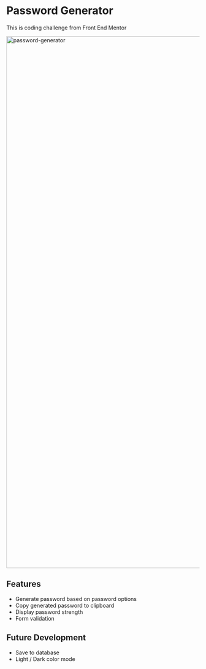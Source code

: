 # Password Generator

This is coding challenge from Front End Mentor

<img width="1389" alt="password-generator" src="https://github.com/maplesyrupweb/fem-password-generator/assets/73809301/673c8f31-1005-4c3b-be9a-7ae9433ac47a">

## Features

- Generate password based on password options
- Copy generated password to clipboard
- Display password strength
- Form validation

## Future Development

- Save to database
- Light / Dark color mode
